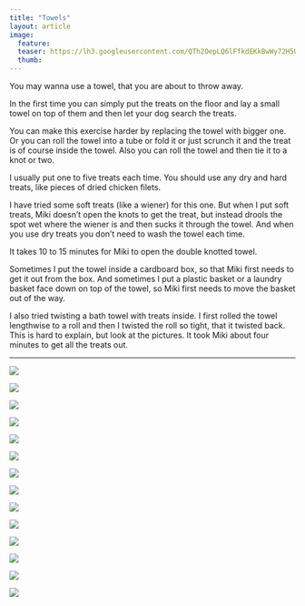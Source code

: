 ```yaml
---
title: "Towels"
layout: article
image:
  feature:
  teaser: https://lh3.googleusercontent.com/QTh2OepLQ6lFfkdEKkBwWy72H5U1ONRfWMckGoWC5EE=w245
  thumb:
---
```


You may wanna use a towel, that you are about to throw away.

In the first time you can simply put the treats on the floor and lay a small towel on top of them and then let your dog search the treats.

You can make this exercise harder by replacing the towel with bigger one. Or you can roll the towel into a tube or fold it or just scrunch it and the treat is of course inside the towel. Also you can roll the towel and then tie it to a knot or two.

I usually put one to five treats each time. You should use any dry and hard treats, like pieces of dried chicken filets.

I have tried some soft treats (like a wiener) for this one. But when I put soft treats, Miki doesn’t open the knots to get the treat, but instead drools the spot wet where the wiener is and then sucks it through the towel. And when you use dry treats you don’t need to wash the towel each time.

It takes 10 to 15 minutes for Miki to open the double knotted towel.

Sometimes I put the towel inside a cardboard box, so that Miki first needs to get it out from the box. And sometimes I put a plastic basket or a laundry basket face down on top of the towel, so Miki first needs to move the basket out of the way.

I also tried twisting a bath towel with treats inside. I first rolled the towel lengthwise to a roll and then I twisted the roll so tight, that it twisted back. This is hard to explain, but look at the pictures. It took Miki about four minutes to get all the treats out.

---

[![](https://lh3.googleusercontent.com/EUGEMklxbux158kHddEHOsDAixgJ8wfKUzdZzNDo2Cg=w800)](https://lh3.googleusercontent.com/EUGEMklxbux158kHddEHOsDAixgJ8wfKUzdZzNDo2Cg=s0)

[![](https://lh3.googleusercontent.com/7CEeY3kQJs7cJveh2z2qGvMfWSxdP3w_K1kVwdKKpTM=w800)](https://lh3.googleusercontent.com/7CEeY3kQJs7cJveh2z2qGvMfWSxdP3w_K1kVwdKKpTM=s0)

[![](https://lh3.googleusercontent.com/w5xff25n2Z5fEhBVV3Aqgpn3ZdjKKKGdvlERNpUs93E=w800)](https://lh3.googleusercontent.com/w5xff25n2Z5fEhBVV3Aqgpn3ZdjKKKGdvlERNpUs93E=s0)

[![](https://lh3.googleusercontent.com/EIUowJnFzROpWme2aqztpsmWjmPzB_kjyxE2gmmu4yo=w800)](https://lh3.googleusercontent.com/EIUowJnFzROpWme2aqztpsmWjmPzB_kjyxE2gmmu4yo=s0)

[![](https://lh3.googleusercontent.com/i89khDJ-eN2d2FbF5t1xjMfWx8KZrIrFyl9u_LUhrCU=w800)](https://lh3.googleusercontent.com/i89khDJ-eN2d2FbF5t1xjMfWx8KZrIrFyl9u_LUhrCU=s0)

[![](https://lh3.googleusercontent.com/5INXkR8MPsvUOAUdsUe5zoFlY2UtnR-TAv8aYH8Y2FE=w800)](https://lh3.googleusercontent.com/5INXkR8MPsvUOAUdsUe5zoFlY2UtnR-TAv8aYH8Y2FE=s0)

[![](https://lh3.googleusercontent.com/D5IAqsXZz44y7ZymZ-ktFRU8g-FSYLzb-pK0EuZAtdQ=w800)](https://lh3.googleusercontent.com/D5IAqsXZz44y7ZymZ-ktFRU8g-FSYLzb-pK0EuZAtdQ=s0)

[![](https://lh3.googleusercontent.com/fzZb3_GoY0BztcEnN4Kp1-qBlbvI_Ar6pSxf28xIiPQ=w800)](https://lh3.googleusercontent.com/fzZb3_GoY0BztcEnN4Kp1-qBlbvI_Ar6pSxf28xIiPQ=s0)

[![](https://lh3.googleusercontent.com/yD-6KYJS0pRp3eI6TGMpxkpUIG1RpANQx27IEuzs6RY=w800)](https://lh3.googleusercontent.com/yD-6KYJS0pRp3eI6TGMpxkpUIG1RpANQx27IEuzs6RY=s0)

[![](https://lh3.googleusercontent.com/BS6Bjp5OMILH4QZvz_I8XCYPS3ykWok4wqRuiVEr3Jc=w800)](https://lh3.googleusercontent.com/BS6Bjp5OMILH4QZvz_I8XCYPS3ykWok4wqRuiVEr3Jc=s0)

[![](https://lh3.googleusercontent.com/GXd86JE4TvfJtSepxErppCEhuFj7ddUbhQZpwWdDFLg=w800)](https://lh3.googleusercontent.com/GXd86JE4TvfJtSepxErppCEhuFj7ddUbhQZpwWdDFLg=s0)

[![](https://lh3.googleusercontent.com/m5t3s0rO-AKfij9fJUjMA5FU-2tN03LDX4uSByrGDtz2eWdIcoTspsXdsGJN4MEn727FEp7_p9CDH_43w8RbdXw-TWA9P13V3okb75_DgFbzuq8XLyOq_62qyCTsty6OvSwMOWId30efxjeUzN_peGsPkwKUAo5ygBCDkXv3KJOf6EWCe0Ku29nTtGTmxWxY2sd7iiuSilphw8d9uJH-pIDz3E3Jfn-1GbQ_sKTl5n_I9vtv0jvJDQ156LFMb-kxuWXd9cXTuVjGmK4up_0E1Rs_nEDc_1YLXWMYBZVohwZ_KWxO6wXUbxHVm25dtgrzK6Ro8JfuB9m-rTh5g2hSdI8dSqSNcoSokyqK8fGNZ9Imbmg1e3Ecmd-YGm638kNCybtW9J5Gnvm2Fkam1b-o1ZQKOdEAJIPhz4eHSWlbKQmKzmbn-Mjv3PSgkCcrLBDtWVlOC0GQ2lU9e_2In4Rijt3R8sP4EpV3DkH9iqaZTvJ4IF8-KqW4qxR6v5zkkb6yKkSmi4ue6R22Qi9PLC1Svpu5SIsFMdE0E3n07hxTJQs=w800)](https://lh3.googleusercontent.com/m5t3s0rO-AKfij9fJUjMA5FU-2tN03LDX4uSByrGDtz2eWdIcoTspsXdsGJN4MEn727FEp7_p9CDH_43w8RbdXw-TWA9P13V3okb75_DgFbzuq8XLyOq_62qyCTsty6OvSwMOWId30efxjeUzN_peGsPkwKUAo5ygBCDkXv3KJOf6EWCe0Ku29nTtGTmxWxY2sd7iiuSilphw8d9uJH-pIDz3E3Jfn-1GbQ_sKTl5n_I9vtv0jvJDQ156LFMb-kxuWXd9cXTuVjGmK4up_0E1Rs_nEDc_1YLXWMYBZVohwZ_KWxO6wXUbxHVm25dtgrzK6Ro8JfuB9m-rTh5g2hSdI8dSqSNcoSokyqK8fGNZ9Imbmg1e3Ecmd-YGm638kNCybtW9J5Gnvm2Fkam1b-o1ZQKOdEAJIPhz4eHSWlbKQmKzmbn-Mjv3PSgkCcrLBDtWVlOC0GQ2lU9e_2In4Rijt3R8sP4EpV3DkH9iqaZTvJ4IF8-KqW4qxR6v5zkkb6yKkSmi4ue6R22Qi9PLC1Svpu5SIsFMdE0E3n07hxTJQs=s0)

[![](https://lh3.googleusercontent.com/eA7IaqJqkZhE2_f0Ih0KCiP8eXgrjIdJcKv6ic4MB5P65FzXUTOkKf40pXEHkOP0bruRGS9Jr7_xRaUy-zefDfEBQFSfOhmneKIgDU6pz0468xDrMiMnWEu0--a_PZY4aCJzLlbxJWxpOrk7xioTvPPXFXT1cw3jaV18WY_bqwF86aPcywq5HzzHBD8WAa_lJG3a0DWlhF9AwXI0-f2PRgNv9ZhqTTb9yqTxKs6J24uD0PCeLQ-Vazi5X-IQCUwg83hPnxt9AtkKpp5SbWIXBIn1gM4QOZt2KurxNQlFxv1SbqYyT-mnv4ln_2ecUY0g7_rUTAoDAIRzbOFf7ZoHqwAUIfighMiP28AGHl448GwkP_5rpFwJgaNJK_cEl5mXRaQzniBQRanunwF7G4K8Q-AAgTygDVaoDp0WfBKW7nRkAw8HDHw2vP3JqDAlRzIAxLO-GN3GYFW4dm3V2QGkqncmstZY5KAgTiv3ibBCG5eDZ6MHNkjZZ8T8SzZgfRn65XdpX9_IrvrElkPvM6yym18vK6SRM0gWCgWFLv2wYgA=w800)](https://lh3.googleusercontent.com/eA7IaqJqkZhE2_f0Ih0KCiP8eXgrjIdJcKv6ic4MB5P65FzXUTOkKf40pXEHkOP0bruRGS9Jr7_xRaUy-zefDfEBQFSfOhmneKIgDU6pz0468xDrMiMnWEu0--a_PZY4aCJzLlbxJWxpOrk7xioTvPPXFXT1cw3jaV18WY_bqwF86aPcywq5HzzHBD8WAa_lJG3a0DWlhF9AwXI0-f2PRgNv9ZhqTTb9yqTxKs6J24uD0PCeLQ-Vazi5X-IQCUwg83hPnxt9AtkKpp5SbWIXBIn1gM4QOZt2KurxNQlFxv1SbqYyT-mnv4ln_2ecUY0g7_rUTAoDAIRzbOFf7ZoHqwAUIfighMiP28AGHl448GwkP_5rpFwJgaNJK_cEl5mXRaQzniBQRanunwF7G4K8Q-AAgTygDVaoDp0WfBKW7nRkAw8HDHw2vP3JqDAlRzIAxLO-GN3GYFW4dm3V2QGkqncmstZY5KAgTiv3ibBCG5eDZ6MHNkjZZ8T8SzZgfRn65XdpX9_IrvrElkPvM6yym18vK6SRM0gWCgWFLv2wYgA=s0)

[![](https://lh3.googleusercontent.com/F820vl32PJrizFa92lEe3XTpd8Q6cCGI53bDmtQyLl6wW_nJC-hkZnlY8cLCsmUJ7hkv3rzCa4rCoHlmCcp_Bk70QuKcYOhzRUH62wrpSk93RhOrS5gMxkm45Dm_O-lHSMFREkd4lSyDqyblw3gPCPcVD0noSQukhR2tOiiRDVAWNm3S0m5HOf5GQMdBTemm03RseyEET5KIEG_nspOsmJ6mbVVApu8TyIqk34yuHFNlCUxIl7REj6HFS4e-Op-oJfyhjyNVp6hZ5ovlMJSkWRKzvNRsY-AZwRIdcAysSnv1Sjuk6FgGpVvezeh7j8bA2siX11Bwb7y75JQIgbPi9me8KiUv2UNH7MVZK40aKIrLCx1ug2u656x21n3NpLtUb0LmfhcX_A8-D7yA6BKKjaeRlfkp67FQfyghkaBTMTGEIpgT-diOMuS9U7xmNPbsV1ApuvR6wpzY-rja1yJ7CxNAcb92-RL8-JW71S9mFVKSK2B9mTcLEwBfWGKrXb48LG7t4KTpB_-k1RREUNoCZxv7cEA-MUohntSuPn6TYxo=w800)](https://lh3.googleusercontent.com/F820vl32PJrizFa92lEe3XTpd8Q6cCGI53bDmtQyLl6wW_nJC-hkZnlY8cLCsmUJ7hkv3rzCa4rCoHlmCcp_Bk70QuKcYOhzRUH62wrpSk93RhOrS5gMxkm45Dm_O-lHSMFREkd4lSyDqyblw3gPCPcVD0noSQukhR2tOiiRDVAWNm3S0m5HOf5GQMdBTemm03RseyEET5KIEG_nspOsmJ6mbVVApu8TyIqk34yuHFNlCUxIl7REj6HFS4e-Op-oJfyhjyNVp6hZ5ovlMJSkWRKzvNRsY-AZwRIdcAysSnv1Sjuk6FgGpVvezeh7j8bA2siX11Bwb7y75JQIgbPi9me8KiUv2UNH7MVZK40aKIrLCx1ug2u656x21n3NpLtUb0LmfhcX_A8-D7yA6BKKjaeRlfkp67FQfyghkaBTMTGEIpgT-diOMuS9U7xmNPbsV1ApuvR6wpzY-rja1yJ7CxNAcb92-RL8-JW71S9mFVKSK2B9mTcLEwBfWGKrXb48LG7t4KTpB_-k1RREUNoCZxv7cEA-MUohntSuPn6TYxo=s0)
